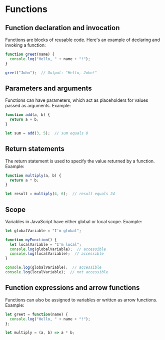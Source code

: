 # Functions

## Function declaration and invocation

Functions are blocks of reusable code. Here's an example of declaring and invoking a function:

```javascript
function greet(name) {
  console.log("Hello, " + name + "!");
}

greet("John");  // Output: "Hello, John!"
```

## Parameters and arguments

Functions can have parameters, which act as placeholders for values passed as arguments. Example:

```javascript
function add(a, b) {
  return a + b;
}

let sum = add(3, 5);  // sum equals 8
```

## Return statements

The return statement is used to specify the value returned by a function. Example:

```javascript
function multiply(a, b) {
  return a * b;
}

let result = multiply(4, 6);  // result equals 24
```

## Scope

Variables in JavaScript have either global or local scope. Example:

```javascript
let globalVariable = "I'm global";

function myFunction() {
  let localVariable = "I'm local";
  console.log(globalVariable);  // accessible
  console.log(localVariable);  // accessible
}

console.log(globalVariable);  // accessible
console.log(localVariable);  // not accessible
```

## Function expressions and arrow functions

Functions can also be assigned to variables or written as arrow functions. Example:

```javascript
let greet = function(name) {
  console.log("Hello, " + name + "!");
};

let multiply = (a, b) => a * b;
```
